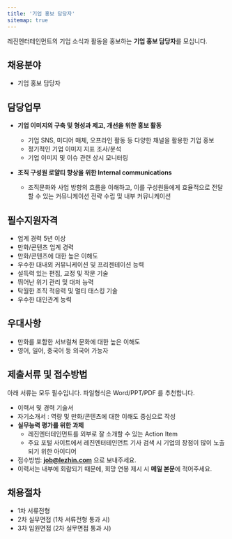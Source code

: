 ```yaml
---
title: '기업 홍보 담당자'
sitemap: true
---
```

레진엔터테인먼트의 기업 소식과 활동을 홍보하는 **기업 홍보 담당자**를 모십니다. 

## 채용분야

- 기업 홍보 담당자 

## 담당업무

- **기업 이미지의 구축 및 형성과 제고, 개선을 위한 홍보 활동**
  - 기업 SNS, 미디어 매체, 오프라인 활동 등 다양한 채널을 활용한 기업 홍보
  - 정기적인 기업 이미지 지표 조사/분석
  - 기업 이미지 및 이슈 관련 상시 모니터링

- **조직 구성원 로얄티 향상을 위한 Internal communications**
  - 조직문화와 사업 방향의 흐름을 이해하고, 이를 구성원들에게 효율적으로 전달할 수 있는 커뮤니케이션 전략 수립 및 내부 커뮤니케이션

## 필수지원자격

- 업계 경력 5년 이상 
- 만화/콘텐츠 업계 경력
- 만화/콘텐츠에 대한 높은 이해도
- 우수한 대내외 커뮤니케이션 및 프리젠테이션 능력
- 설득력 있는 편집, 교정 및 작문 기술
- 뛰어난 위기 관리 및 대처 능력 
- 탁월한 조직 적응력 및 멀티 태스킹 기술
- 우수한 대인관계 능력 

## 우대사항

- 만화를 포함한 서브컬쳐 문화에 대한 높은 이해도
- 영어, 일어, 중국어 등 외국어 가능자

## 제출서류 및 접수방법

아래 서류는 모두 필수입니다. 파일형식은 Word/PPT/PDF 를 추천합니다.

- 이력서 및 경력 기술서 
- 자기소개서 : 역량 및 만화/콘텐츠에 대한 이해도 중심으로 작성
- **실무능력 평가를 위한 과제**
  - 레진엔터테인먼트를 외부로 잘 소개할 수 있는 Action Item 
  - 주요 포털 사이트에서 레진엔터테인먼트 기사 검색 시 기업의 장점이 많이 노출되기 위한 아이디어
- 접수방법: **job@lezhin.com** 으로 보내주세요.
- 이력서는 내부에 회람되기 때문에, 희망 연봉 제시 시 **메일 본문**에 적어주세요.

## 채용절차 

- 1차 서류전형
- 2차 실무면접 (1차 서류전형 통과 시)
- 3차 임원면접 (2차 실무면접 통과 시)
